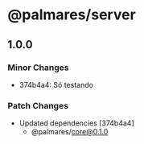 # @palmares/server

## 1.0.0

### Minor Changes

- 374b4a4: Só testando

### Patch Changes

- Updated dependencies [374b4a4]
  - @palmares/core@0.1.0
